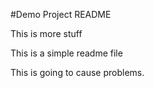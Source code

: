 #Demo Project README


This is more stuff


This is a simple readme file


This is going to cause problems.